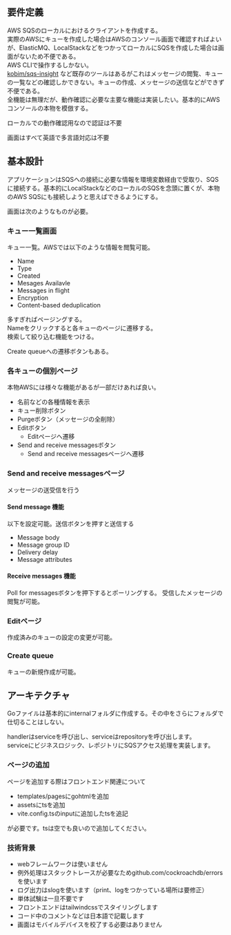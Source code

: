 ## 要件定義

AWS SQSのローカルにおけるクライアントを作成する。  
実際のAWSにキューを作成した場合はAWSのコンソール画面で確認すればよいが、ElasticMQ、LocalStackなどをつかってローカルにSQSを作成した場合は画面がないため不便である。  
AWS CLIで操作するしかない。  
[kobim/sqs-insight](https://github.com/kobim/sqs-insight)
など既存のツールはあるがこれはメッセージの閲覧、キューの一覧などの確認しかできない。キューの作成、メッセージの送信などができず不便である。  
全機能は無理だが、動作確認に必要な主要な機能は実装したい。基本的にAWSコンソールの本物を模倣する。

ローカルでの動作確認用なので認証は不要

画面はすべて英語で多言語対応は不要

## 基本設計

アプリケーションはSQSへの接続に必要な情報を環境変数経由で受取り、SQSに接続する。基本的にLocalStackなどのローカルのSQSを念頭に置くが、本物のAWS
SQSにも接続しようと思えばできるようにする。

画面は次のようなものが必要。

### キュー一覧画面

キュー一覧。AWSでは以下のような情報を閲覧可能。

* Name
* Type
* Created
* Mesages Availavle
* Messages in flight
* Encryption
* Content-based deduplication

多すぎればページングする。  
Nameをクリックすると各キューのページに遷移する。  
検索して絞り込む機能をつける。

Create queueへの遷移ボタンもある。

### 各キューの個別ページ

本物AWSには様々な機能があるが一部だけあれば良い。

* 名前などの各種情報を表示
* キュー削除ボタン
* Purgeボタン（メッセージの全削除）
* Editボタン
    * Editページへ遷移
* Send and receive messagesボタン
    * Send and receive messagesページへ遷移

### Send and receive messagesページ

メッセージの送受信を行う

#### Send message 機能

以下を設定可能。送信ボタンを押すと送信する

* Message body
* Message group ID
* Delivery delay
* Message attributes

#### Receive messages 機能

Poll for messagesボタンを押下するとポーリングする。
受信したメッセージの閲覧が可能。

### Editページ

作成済みのキューの設定の変更が可能。

### Create queue

キューの新規作成が可能。

## アーキテクチャ

Goファイルは基本的にinternalフォルダに作成する。その中をさらにフォルダで仕切ることはしない。

handlerはserviceを呼び出し、serviceはrepositoryを呼び出します。  
serviceにビジネスロジック、レポジトリにSQSアクセス処理を実装します。

### ページの追加

ページを追加する際はフロントエンド関連について

* templates/pagesにgohtmlを追加
* assetsにtsを追加
* vite.config.tsのinputに追加したtsを追記

が必要です。tsは空でも良いので追加してください。

### 技術背景

* webフレームワークは使いません
* 例外処理はスタックトレースが必要なためgithub.com/cockroachdb/errorsを使います
* ログ出力はslogを使います（print、logをつかっている場所は要修正）
* 単体試験は一旦不要です
* フロントエンドはtailwindcssでスタイリングします
* コード中のコメントなどは日本語で記載します
* 画面はモバイルデバイスを校了する必要はありません